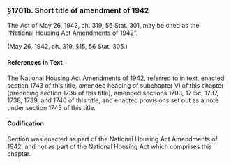 ### §1701b. Short title of amendment of 1942 ###

The Act of May 26, 1942, ch. 319, 56 Stat. 301, may be cited as the “National Housing Act Amendments of 1942”.

(May 26, 1942, ch. 319, §15, 56 Stat. 305.)

#### References in Text ####

The National Housing Act Amendments of 1942, referred to in text, enacted section 1743 of this title, amended heading of subchapter VI of this chapter [preceding section 1736 of this title], amended sections 1703, 1715c, 1737, 1738, 1739, and 1740 of this title, and enacted provisions set out as a note under section 1743 of this title.

#### Codification ####

Section was enacted as part of the National Housing Act Amendments of 1942, and not as part of the National Housing Act which comprises this chapter.